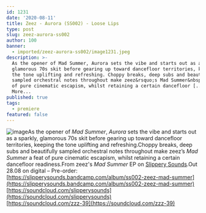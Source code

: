 ```yaml
---
id: 1231
date: '2020-08-11'
title: Zeez - Aurora (SS002) - Loose Lips
type: post
slug: zeez-aurora-ss002
author: 100
banner:
  - imported/zeez-aurora-ss002/image1231.jpeg
description: >-
  As the opener of Mad Summer, Aurora sets the vibe and starts out as a sparkly,
  glamorous 70s skit before gearing up toward dancefloor territories, keeping
  the tone uplifting and refreshing. Choppy breaks, deep subs and beautifully
  sampled orchestral notes throughout make zeez&rsquo;s Mad Summer&nbsp;a feat
  of pure cinematic escapism, whilst retaining a certain dancefloor [...]Read
  More...
published: true
tags:
  - premiere
featured: false
---
```

![image](../imported/zeez-aurora-ss002/image1231.jpeg)As the opener of _Mad Summer_, _Aurora_ sets the vibe and starts out as a sparkly, glamorous 70s skit before gearing up toward dancefloor territories, keeping the tone uplifting and refreshing.Choppy breaks, deep subs and beautifully sampled orchestral notes throughout make zeez’s _Mad Summer_ a feat of pure cinematic escapism, whilst retaining a certain dancefloor readiness.From zeez's _Mad Summer_ EP on [Slippery Sounds](https://slipperysounds.bandcamp.com/).Out 28.08 on digital – Pre-order: [](https://slipperysounds.bandcamp.com/album/ss002-zeez-mad-summer)[https://slipperysounds.bandcamp.com/album/ss002-zeez-mad-summer](https://slipperysounds.bandcamp.com/album/ss002-zeez-mad-summer)  
[https://soundcloud.com/slipperysounds](https://soundcloud.com/slipperysounds)  
[](https://soundcloud.com/zzz-39)[https://soundcloud.com/zzz-39](https://soundcloud.com/zzz-39)